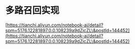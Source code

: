 # 多路召回实现

[https://tianchi.aliyun.com/notebook-ai/detail?spm=5176.12281897.0.0.108239a9dZicZL\&postId=144452](https://tianchi.aliyun.com/notebook-ai/detail?spm=5176.12281897.0.0.108239a9dZicZL\&postId=144452)

